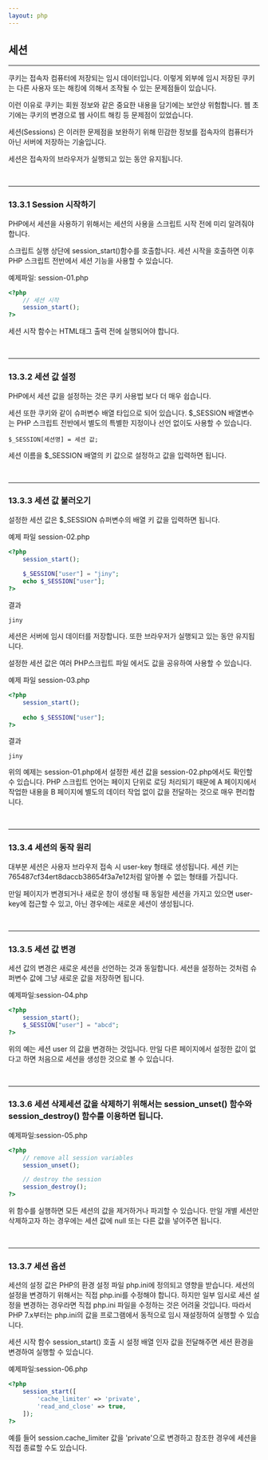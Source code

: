 ```yaml
---
layout: php
---
```

## 세션
<hr>

쿠키는 접속자 컴퓨터에 저장되는 임시 데이터입니다. 이렇게 외부에 임시 저장된 쿠키는 다른 사용자 또는 해킹에 의해서 조작될 수 있는 문제점들이 있습니다.  

이런 이유로 쿠키는 회원 정보와 같은 중요한 내용을 담기에는 보안상 위험합니다. 웹 초기에는 쿠키의 변경으로 웹 사이트 해킹 등 문제점이 있었습니다.  

세션(Sessions) 은 이러한 문제점을 보완하기 위해 민감한 정보를 접속자의 컴퓨터가 아닌 서버에 저장하는 기술입니다.  

세션은 접속자의 브라우저가 실행되고 있는 동안 유지됩니다.  

<br>
<hr>

### 13.3.1 Session 시작하기
PHP에서 세션을 사용하기 위해서는 세션의 사용을 스크립트 시작 전에 미리 알려줘야 합니다.  

스크립트 실행 상단에 session_start()함수를 호출합니다. 세션 시작을 호출하면 이후 PHP 스크립트 전반에서 세션 기능을 사용할 수 있습니다.  

예제파일: session-01.php
```php
<?php
	// 세션 시작
	session_start();
?>
```

세션 시작 함수는 HTML태그 출력 전에 실행되어야 합니다.  

<br>
<hr>

### 13.3.2 세션 값 설정
PHP에서 세션 값을 설정하는 것은 쿠키 사용법 보다 더 매우 쉽습니다.  

세션 또한 쿠키와 같이 슈퍼변수 배열 타입으로 되어 있습니다. $_SESSION 배열변수는 PHP 스크립트 전반에서 별도의 특별한 지정이나 선언 없이도 사용할 수 있습니다.  

```
$_SESSION[세션명] = 세션 값;
```

세션 이름을 $_SESSION 배열의 키 값으로 설정하고 값을 입력하면 됩니다.  

<br>
<hr>

### 13.3.3 세션 값 불러오기
설정한 세션 값은 $_SESSION 슈퍼변수의 배열 키 값을 입력하면 됩니다.  

예제 파일 session-02.php
```php
<?php
	session_start();
	
	$_SESSION["user"] = "jiny";
	echo $_SESSION["user"];
?>
```

결과
```
jiny
```

세션은 서버에 임시 데이터를 저장합니다. 또한 브라우저가 실행되고 있는 동안 유지됩니다.  

설정한 세션 값은 여러 PHP스크립트 파일 에서도 값을 공유하여 사용할 수 있습니다.  

예제 파일 session-03.php
```php
<?php
	session_start();
	
	echo $_SESSION["user"];
?>
```

결과
```
jiny
```

위의 예제는 session-01.php에서 설정한 세션 값을 session-02.php에서도 확인할 수 있습니다. PHP 스크립트 언어는 페이지 단위로 로딩 처리되기 때문에 A 페이지에서 작업한 내용을 B 페이지에 별도의 데이터 작업 없이 값을 전달하는 것으로 매우 편리합니다.  

<br>
<hr>

### 13.3.4 세션의 동작 원리
대부분 세션은 사용자 브라우저 접속 시 user-key 형태로 생성됩니다. 세션 키는 765487cf34ert8daccb38654f3a7e12처럼 알아볼 수 없는 형태를 가집니다.  

만일 페이지가 변경되거나 새로운 창이 생성될 때 동일한 세션을 가지고 있으면 user-key에 접근할 수 있고, 아닌 경우에는 새로운 세션이 생성됩니다.  

<br>
<hr>

### 13.3.5 세션 값 변경
세션 값의 변경은 새로운 세션을 선언하는 것과 동일합니다. 세션을 설정하는 것처럼 슈퍼변수 값에 그냥 새로운 값을 저장하면 됩니다.  

예제파일:session-04.php
```php
<?php
	session_start();
	$_SESSION["user"] = "abcd";
?>
```

위의 예는 세션 user 의 값을 변경하는 것입니다. 만일 다른 페이지에서 설정한 값이 없다고 하면 처음으로 세션을 생성한 것으로 볼 수 있습니다.  

<br>
<hr>

### 13.3.6 세션 삭제세션 값을 삭제하기 위해서는 session_unset() 함수와 session_destroy() 함수를 이용하면 됩니다.

예제파일:session-05.php
```php
<?php
	// remove all session variables
	session_unset(); 

	// destroy the session 
	session_destroy(); 
?>
```

위 함수를 실행하면 모든 세션의 값을 제거하거나 파괴할 수 있습니다. 만일 개별 세션만 삭제하고자 하는 경우에는 세션 값에 null 또는 다른 값을 넣어주면 됩니다.  

<br>
<hr>

### 13.3.7 세션 옵션
세션의 설정 값은 PHP의 환경 설정 파일 php.ini에 정의되고 영향을 받습니다. 세션의 설정을 변경하기 위해서는 직접 php.ini를 수정해야 합니다. 하지만 일부 임시로 세션 설정을 변경하는 경우라면 직접 php.ini 파일을 수정하는 것은 어려울 것입니다. 따라서 PHP 7.x부터는 php.ini의 값을 프로그램에서 동적으로 임시 재설정하여 실행할 수 있습니다.  

세션 시작 함수 session_start() 호출 시 설정 배열 인자 값을 전달해주면 세션 환경을 변경하여 실행할 수 있습니다.  

예제파일:session-06.php
```php
<?php
	session_start([
    	'cache_limiter' => 'private',
    	'read_and_close' => true,
	]);
?>
```

예를 들어 session.cache_limiter 값을 'private'으로 변경하고 참조한 경우에 세션을 직접 종료할 수도 있습니다.

<br><br>